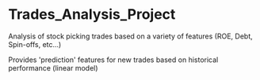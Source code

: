 # Trades_Analysis_Project
Analysis of stock picking trades based on a variety of features (ROE, Debt, Spin-offs, etc...)

Provides 'prediction' features for new trades based on historical performance (linear model)
